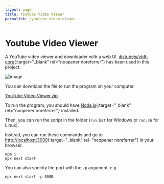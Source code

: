 ```yaml
---
layout: page
title: Youtube Video Viewer
permalink: /youtube-video-viewer
---
```


# Youtube Video Viewer
A YouTube video viewer and downloader with a web UI. [distubejs/ytdl-core](https://github.com/distubejs/ytdl-core){:target="_blank" rel="noopener noreferrer"} has been used in this project.

![image](https://github.com/user-attachments/assets/95738eba-f1da-43c9-9ecb-a6dea19bad59)

You can download the file to run the program on your computer.

[YouTube Video Viewer.zip](https://github.com/user-attachments/files/19403795/YouTube.Video.Viewer.zip)

To run the program, you should have [Node.js](https://nodejs.org){:target="_blank" rel="noopener noreferrer"} installed.

Then, you can run the script in the folder (`run.bat` for Windows or `run.sh` for Linux).

Instead, you can run these commands and go to [http://localhost:3000](http://localhost:3000){:target="_blank" rel="noopener noreferrer"} in your browser.
```
npm i
npx next start
```

You can also specify the port with the `-p` argument. e.g.
```
npx next start -p 8080
```
